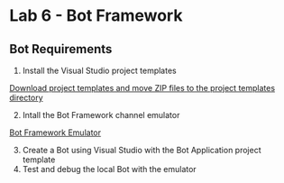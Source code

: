 # Lab 6 - Bot Framework

## Bot Requirements

1. Install the Visual Studio project templates

[Download project templates and move ZIP files to the project templates directory](https://docs.microsoft.com/en-us/bot-framework/dotnet/bot-builder-dotnet-quickstart)

2. Intall the Bot Framework channel emulator

[Bot Framework Emulator](https://docs.microsoft.com/en-us/bot-framework/debug-bots-emulator)

3. Create a Bot using Visual Studio with the Bot Application project template
4. Test and debug the local Bot with the emulator



